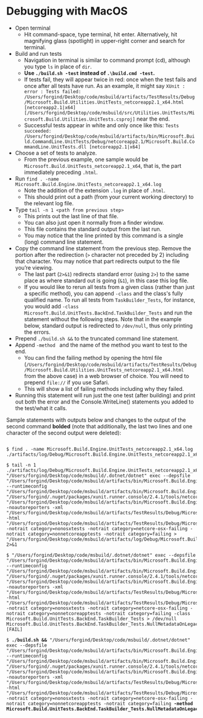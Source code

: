 # Debugging with MacOS
* Open terminal 
  * Hit command-space, type terminal, hit enter. Alternatively, hit magnifying glass (spotlight) in upper-right corner and search for terminal.
* Build and run tests
  * Navigation in terminal is similar to command prompt (cd), although you type `ls` in place of `dir`.
  * **Use `./build.sh -test` instead of `.\build.cmd -test`.**
  * If tests fail, they will appear twice in red: once when the test fails and once after all tests have run. As an example, it might say `XUnit : error : Tests failed: /Users/forgind/Desktop/code/msbuild/artifacts/TestResults/Debug/Microsoft.Build.Utilities.UnitTests_netcoreapp2.1_x64.html [netcoreapp2.1|x64] [/Users/forgind/Desktop/code/msbuild/src/Utilities.UnitTests/Microsoft.Build.Utilities.UnitTests.csproj]` near the end.
  * Successful tests appear in white and only once like this: `Tests succeeded: /Users/forgind/Desktop/code/msbuild/artifacts/bin/Microsoft.Build.CommandLine.UnitTests/Debug/netcoreapp2.1/Microsoft.Build.CommandLine.UnitTests.dll [netcoreapp2.1|x64]`
* Choose a set of tests to analyze.
  * From the previous example, one sample would be `Microsoft.Build.UnitTests_netcoreapp2.1_x64`, that is, the part immediately preceding `.html`.
* Run `find . -name Microsoft.Build.Engine.UnitTests_netcoreapp2.1_x64.log`
  * Note the addition of the extension `.log` in place of `.html`.
  * This should print out a path (from your current working directory) to the relevant log file.
* Type `tail -n 1 <path from previous step>`
  * This prints out the last line of that file.
  * You can also just open it normally from a finder window.
  * This file contains the standard output from the last run.
  * You may notice that the line printed by this command is a single (long) command line statement.
* Copy the command line statement from the previous step. Remove the portion after the redirection (`>` character not preceded by 2) including that character. You may notice that part redirects output to the file you’re viewing.
  * The last part (`2>&1`) redirects standard error (using `2>`) to the same place as where standard out is going (`&1`), in this case this log file.
  * If you would like to rerun all tests from a given class (rather than just a specific method), you can append `-class` and the class's fully qualified name. To run all tests from `TaskBuilder_Tests`, for instance, you would add `-class Microsoft.Build.UnitTests.BackEnd.TaskBuilder_Tests` and run the statement without the following steps. Note that in the example below, standard output is redirected to `/dev/null`, thus only printing the errors.
* Prepend `./build.sh &&` to the truncated command line statement.
* Append `-method ` and the name of the method you want to test to the end.
  * You can find the failing method by opening the html file  (`/Users/forgind/Desktop/code/msbuild/artifacts/TestResults/Debug/Microsoft.Build.Utilities.UnitTests_netcoreapp2.1_x64.html` from the above case) in a web browser of choice. You will need to prepend `file://` if you use Safari.
  * This will show a list of failing methods including why they failed.
*	Running this statement will run just the one test (after building) and print out both the error and the Console.WriteLine() statements you added to the test/what it calls.


Sample statements with outputs below and changes to the output of the second command **bolded** (note that additionally, the last two lines and one character of the second output were deleted):

<pre><code>
$ find . -name Microsoft.Build.Engine.UnitTests_netcoreapp2.1_x64.log
./artifacts/log/Debug/Microsoft.Build.Engine.UnitTests_netcoreapp2.1_x64.log

$ tail -n 1 ./artifacts/log/Debug/Microsoft.Build.Engine.UnitTests_netcoreapp2.1_x64.log
"/Users/forgind/Desktop/code/msbuild/.dotnet/dotnet" exec --depsfile "/Users/forgind/Desktop/code/msbuild/artifacts/bin/Microsoft.Build.Engine.UnitTests/Debug/netcoreapp2.1/Microsoft.Build.Engine.UnitTests.deps.json" --runtimeconfig "/Users/forgind/Desktop/code/msbuild/artifacts/bin/Microsoft.Build.Engine.UnitTests/Debug/netcoreapp2.1/Microsoft.Build.Engine.UnitTests.runtimeconfig.json"  "/Users/forgind/.nuget/packages/xunit.runner.console/2.4.1/tools/netcoreapp2.0/xunit.console.dll" "/Users/forgind/Desktop/code/msbuild/artifacts/bin/Microsoft.Build.Engine.UnitTests/Debug/netcoreapp2.1/Microsoft.Build.Engine.UnitTests.dll" -noautoreporters -xml "/Users/forgind/Desktop/code/msbuild/artifacts/TestResults/Debug/Microsoft.Build.Engine.UnitTests_netcoreapp2.1_x64.xml" -html "/Users/forgind/Desktop/code/msbuild/artifacts/TestResults/Debug/Microsoft.Build.Engine.UnitTests_netcoreapp2.1_x64.html" -notrait category=nonosxtests -notrait category=netcore-osx-failing -notrait category=nonnetcoreapptests -notrait category=failing > "/Users/forgind/Desktop/code/msbuild/artifacts/log/Debug/Microsoft.Build.Engine.UnitTests_netcoreapp2.1_x64.log" 2>&1

$ "/Users/forgind/Desktop/code/msbuild/.dotnet/dotnet" exec --depsfile "/Users/forgind/Desktop/code/msbuild/artifacts/bin/Microsoft.Build.Engine.UnitTests/Debug/netcoreapp2.1/Microsoft.Build.Engine.UnitTests.deps.json" --runtimeconfig "/Users/forgind/Desktop/code/msbuild/artifacts/bin/Microsoft.Build.Engine.UnitTests/Debug/netcoreapp2.1/Microsoft.Build.Engine.UnitTests.runtimeconfig.json"  "/Users/forgind/.nuget/packages/xunit.runner.console/2.4.1/tools/netcoreapp2.0/xunit.console.dll" "/Users/forgind/Desktop/code/msbuild/artifacts/bin/Microsoft.Build.Engine.UnitTests/Debug/netcoreapp2.1/Microsoft.Build.Engine.UnitTests.dll" -noautoreporters -xml "/Users/forgind/Desktop/code/msbuild/artifacts/TestResults/Debug/Microsoft.Build.Engine.UnitTests_netcoreapp2.1_x64.xml" -html "/Users/forgind/Desktop/code/msbuild/artifacts/TestResults/Debug/Microsoft.Build.Engine.UnitTests_netcoreapp2.1_x64.html" -notrait category=nonosxtests -notrait category=netcore-osx-failing -notrait category=nonnetcoreapptests -notrait category=failing -class Microsoft.Build.UnitTests.BackEnd.TaskBuilder_Tests > /dev/null
Microsoft.Build.UnitTests.BackEnd.TaskBuilder_Tests.NullMetadataOnLegacyOutputItems [FAIL]

$ <b>./build.sh &&</b> "/Users/forgind/Desktop/code/msbuild/.dotnet/dotnet" exec --depsfile "/Users/forgind/Desktop/code/msbuild/artifacts/bin/Microsoft.Build.Engine.UnitTests/Debug/netcoreapp2.1/Microsoft.Build.Engine.UnitTests.deps.json" --runtimeconfig "/Users/forgind/Desktop/code/msbuild/artifacts/bin/Microsoft.Build.Engine.UnitTests/Debug/netcoreapp2.1/Microsoft.Build.Engine.UnitTests.runtimeconfig.json"  "/Users/forgind/.nuget/packages/xunit.runner.console/2.4.1/tools/netcoreapp2.0/xunit.console.dll" "/Users/forgind/Desktop/code/msbuild/artifacts/bin/Microsoft.Build.Engine.UnitTests/Debug/netcoreapp2.1/Microsoft.Build.Engine.UnitTests.dll" -noautoreporters -xml "/Users/forgind/Desktop/code/msbuild/artifacts/TestResults/Debug/Microsoft.Build.Engine.UnitTests_netcoreapp2.1_x64.xml" -html "/Users/forgind/Desktop/code/msbuild/artifacts/TestResults/Debug/Microsoft.Build.Engine.UnitTests_netcoreapp2.1_x64.html" -notrait category=nonosxtests -notrait category=netcore-osx-failing -notrait category=nonnetcoreapptests -notrait category=failing <b>-method Microsoft.Build.UnitTests.BackEnd.TaskBuilder_Tests.NullMetadataOnLegacyOutputItems</b>
</code></pre>
